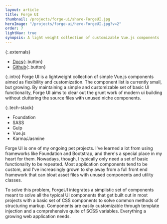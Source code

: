```yaml
---
layout: article
title: Forge UI
thumbnail: /projects/forge-ui/share-ForgeUI.jpg
heroImage: "/projects/forge-ui/hero-ForgeUI.jpg?v=2"
order: 7
lightNav: true
synopsis: A light weight collection of customizable Vue.js components
---
```

{:.externals}
 - [Docs](http://sstadt.github.io/forge-ui/){:.button}
 - [Github](https://github.com/sstadt/forge-ui){:.button}

{:.intro}
Forge UI is a lightweight collection of simple Vue.js components aimed as flexibility and customization. The component list is currently small, but growing. By maintaining a simple and customizable set of basic UI functionality, Forge UI aims to clear out the grunt work of modern ui building without cluttering the source files with unused niche components.

{:.tech-stack}
 - Foundation
 - SASS
 - Gulp
 - Vue.js
 - Karma/Jasmine

Forge UI is one of my ongoing pet projects. I've learned a lot from using frameworks like Foundation and Bootstrap, and there's a special place in my heart for them. Nowadays, though, I typically only need a set of basic functionality to be repeated. Most application components tend to be custom, and I've increasingly grown to shy away from a full front end framework that can bloat asset files with unused components and utility classes.

To solve this problem, ForgeUI integrates a simplistic set of components meant to solve all the typical UI components that get built out in most projects with a basic set of CSS components to solve common methods of structuring markup. Components are easily customizable through template injection and a comprehensive quite of SCSS variables. Everything a growing web application needs.
